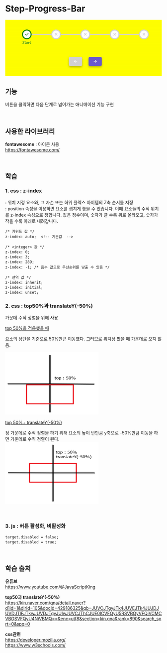 # Step-Progress-Bar
<img src="./Step-Progress-Bar.gif">

## 기능
버튼을 클릭하면 다음 단계로 넘어가는 애니메이션 기능 구현

<br>

## 사용한 라이브러리  
**fontawesome**  : 아이콘 사용  
https://fontawesome.com/

<br>

## 학습

### 1. css : z-index
: 위치 지정 요소와, 그 자손 또는 하위 플렉스 아이템의 Z축 순서를 지정   
: position 속성을 이용하면 요소를 겹치게 놓을 수 있습니다. 이때 요소들의 수직 위치를 z-index 속성으로 정합니다. 값은 정수이며, 숫자가 클 수록 위로 올라오고, 숫자가 작을 수록 아래로 내려갑니다.

```
/* 키워드 값 */
z-index: auto;  <!-- 기본값  -->

/* <integer> 값 */
z-index: 0;
z-index: 3;
z-index: 289;
z-index: -1; /* 음수 값으로 우선순위를 낮출 수 있음 */

/* 전역 값 */
z-index: inherit;
z-index: initial;
z-index: unset;

```

### 2. css : top50%과 translateY(-50%)
가운데 수직 정렬을 위해 사용

<u>top 50%을 적용했을 때</u>  

요소의 상단을 기준으로 50%만큰 이동였다. 그러므로 위치상 봤을 때 가운데로 오지 않음.    

<img style="width:300px; height:200px" src="./top50%25.png">  

<U>top 50%+ translateY(-50%)</U>  

정 가운데로 수직 정렬을 하기 위해 요소의 높이 반만큼 y축으로 -50%만큼 이동을 하면 가운데로 수직 정렬이 된다.  
<img style="width:300px; height:200px" src="./translateY.png">  

<br>

### 3. js : 버튼 활성화, 비활성화 

```
target.disabled = false;
target.disabled = true;
```



<br>

## 학습 출처
**유튜브**  
https://www.youtube.com/@JavaScriptKing   

**top50과 translateY(-50%)**  
https://kin.naver.com/qna/detail.naver?d1id=1&dirId=105&docId=429186325&qb=JUVCJTgyJTk4JUVEJTk4JUJDJUVDJTlFJTkwJUVDJTgyJUIwJUVCJThCJUE0ICVFQyU5RSVBQyVFQiVCMCVBOSVFQyU4NiVBMQ==&enc=utf8&section=kin.qna&rank=890&search_sort=0&spq=0

**css관련**  
https://developer.mozilla.org/   
https://www.w3schools.com/ 